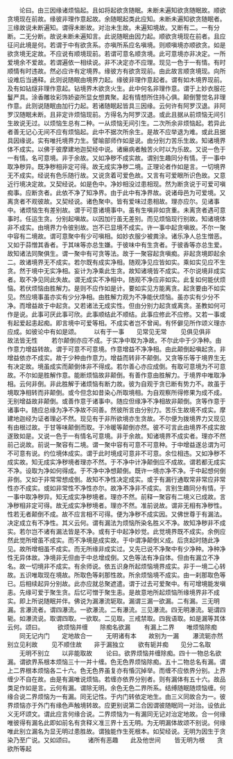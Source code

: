 <!-- { "loadSidebar": true } -->
　　论曰。由三因缘诸烦恼起。且如将起欲贪随眠。未断未遍知欲贪随眠故。顺欲贪境现在前故。缘彼非理作意起故。余随眠起类此应知。未断未遍知欲贪随眠者。三缘故说未断遍知。谓得未断故。对治未生故。未遍知境故。又断有二。一有分断。二无分断。故说未断未遍知言。此说随眠由因力起。顺欲贪境现在前者。且应征问此境是何。若谓于中有欲贪系。亦嗔所系应名嗔境。则顺嗔境亦顺欲贪。如是欲贪境无定故。不应说有顺境现前。若谓可意名顺贪境。此可意境亦非决定。一所爱境余不爱故。若谓遍依一相续说。非不决定亦不应理。现见一色于一有情。有时顺情有时违故。然必应许有定境界。缘彼方有欲贪现前。由此故言顺贪境现。向所设难后当通释。此则说随眠由境界力起。缘彼非理作意起者。谓有如木境界现前。及有如钻燧非理作意起。钻境界木欲贪火生。此中何名非理作意。谓于上妙衣服花鬘严具。涂香雕妆彩饰娇姿所显女想粪聚。起有情想所住持心俱。颠倒警觉名非理作意。此则说随眠由加行力起。若诸随眠起皆具三因缘。云何许有阿罗汉退。非阿罗汉随眠未断。且非定许烦恼现前。方得名为阿罗汉退。或此且据从前烦恼无间引生故说无过。以烦恼生总有二种。一从烦恼无间引生。二次所余非烦恼起。若异此者善无记心无间不应有烦恼起。此中不据次所余生。是故不应举退为难。或此且据具因缘说。实有唯托境界力生。譬喻部师作如是说。由分别力苦乐生故。知诸境界体不成实。以佛于彼摩建地迦契经中说。诸癞病者触苦火时以为乐故。又说一色于一有情。名可意境。非于余故。又如净秽不成实故。谓别生趣同分有情。于一事中取净秽异。既净秽相非定可得。故无成实净秽二境。正理论者作如是言。一切境界无不成实。经说有色乐随行故。又说贪着可爱色故。又言有可爱眼所识色故。又意近行境决定故。又契经说。如是色中。净妙相没过患相现。然为断贪说于可爱可嗔痴事。应断贪者。此依不净了知净界。由于此中有净界故。说诸母邑为可爱境。又离贪者不观彼故。又契经说。诸色聚中。皆有爱味过患相故。理亦应尔。见诸事中。诸烦恼生有差别故。谓于可意诸境事中。虽有生嗔非如贪重。未离贪者遇可意事时。任运生贪。分别起嗔故。以因加行虽无差别。而见烦恼现行别故。知诸境体非不成实。由境界力令彼别故。岂不已显境不成实。许一事中起贪嗔故。不尔一聚中容有二境故。谓可意聚中有少可嗔相。如妙衣服少被粪涂。诸乐净人总生憎恶。又如于蒜憎其香者。于其味等亦总生嫌。于彼味中有生贪者。于彼香等亦总生爱。故知诸法同聚俱生。谓一聚中有可贪等法。故于一聚容起贪嗔痴。非起贪境即起余二。故诸境界无不成实。若尔既有成实净相。随观净见应皆如实。乘如实见应不生贪。然于境中无实净相。妄计为净乘此生贪。故知诸境皆不成实。不尔说境非成实者。取不净见同此失故。谓无成实不净相中。随观不净应非如实。此复如何能伏烦恼。若伏烦恼由胜解力。是则不应作如是计。要如实见方能离贪。起贪要由不如实见。然应境事虽亦实有少分净相。由胜解力观为不净能伏烦恼。虽亦实有少分不净。而增益故于中起贪。又若诸法无成实性。但由分别力起贪或离贪。圣教如何可作是说。此事可厌此事可欣。此事顺结此不顺结。此事应修此不应修。又若一事或有起爱起恚起痴。即言境中可爱等相。不成实者岂不曾闻。有怀僻见所作颂义理亦应成。如彼论中有如是颂。
　　以有于一事　　见常见无常
　　见俱见俱非　　故法皆无性
　　若尔颠倒亦应不成。于实净中取为净故。不尔此中于少净种。由作意力增益转故。谓于可意不可意境。作意增益不净净相。由此颠倒起嗔起贪。非增益依亦不成实。故于少种由作意力。增益而转非不颠倒。又贪等乐等于境界生无有决定故。境虽成实而颠倒体非不得成。若尔善心亦应成倒。有取可意境为不可意故。不尔如是胜解作意。能断烦恼故非颠倒。有善作意由胜解力。于境界中唯取净相。云何非倒。非此胜解于诸烦恼有断力故。彼为自观于贪已断有势力不。故虽于境取净相转而非颠倒。或今但念如昔染心所取境相。为自观察所得修果为成不成。无别增益故非颠倒。或善作意于诸事中。随应但缘净不净相故非颠倒。贪等作意于诸事中。随应总缘为净不净故不同善。然彼所言由分别力。苦乐生故境不成实。摩建地迦经为证者理必不然。现见有于非所欲境亦生贪故。不尔便为拨境界力又现见有由根过故。于甘等味颠倒而取。于冷暖等颠倒亦然。彼不可言此由境界不成实故遂致如是。又说一色于一有情名可意境。非于余故。知诸境界不成实者。理亦不然前己说故。前说一聚容有二境。谓一聚中容有可意不可意种。于中增益遂总谓为可不可意有说。约位境体成实。谓于此时境成可意非不可意。余位相违。又如净秽不成实故。知无成实净秽境者理亦不然。于不净中计净颠倒应不成故。谓若都无成实不净。设取为净如何得成。于不净中净想颠倒。既许一境亦净不净。于中起想何倒非倒。又如于非常常想成倒。故知不净性决定成实。或于有漏行通取常非常应非常性亦不成实。或如非常性不净性亦尔。故净不净非不成实。言别生趣同分有情。于一事中取净秽异。知无成实净秽境者。理亦不然。前释一聚容有二境义已成故。言净秽相非定可得。故无成实净秽境者。理亦不然。准前说故。谓非无相有净秽性。性若无者颠倒不成。故不应言相不可得。便为净秽不成实因。又佛世尊于有漏法。决定成立有不净性。其义云何。谓有漏法为烦恼所染名胜义不净。故知净秽非不成实。若尔岂不诸有漏法皆是不净。或有于中起净妙觉。此觉境界既不成实。余例应然此觉所增虽不成实。而不净境是成实故。于中谓净颠倒义成。后贪起时随此净见。故所增相虽不成实。而无所缘非成实过。又先已说不净聚中有少净种。净种净性无异体故。净境非无但由于中总增成倒。又色等法有净自体。但由有漏立不净名。故一切境非不成实。有余师说。依五识身所起烦恼境界成实。非于一境二心转故。五识唯取现在境故。所取色等刹那性故。所余烦恼境不成实。由一刹那取色等已。后相续起异分别故。此亦应就总聚遮遣。谓于过去可爱聚中。有可增境能发嗔恚。先缘可爱于聚生贪。后忆可憎于聚生恚。是故意地所起烦恼所缘境界非不成实。即上所说随眠并伴。佛说为漏瀑流轭取。漏谓三漏一欲漏。二有漏。三无明漏。言瀑流者。谓四瀑流。一欲瀑流。二有瀑流。三见瀑流。四无明瀑流。轭谓四轭。如瀑流说。取谓四取。一欲取。二见取。三戒禁取。四我语取。如是漏等其体云何。颂曰。
　　欲烦恼并缠　　除痴名欲漏
　　有漏上二界　　唯烦恼除痴
　　同无记内门　　定地故合一
　　无明诸有本　　故别为一漏
　　瀑流轭亦然　　别立见利故
　　见不顺住故　　非于漏独立
　　欲有轭并痴　　见分二名取
　　无明不别立　　以非能取故
　　论曰。欲界烦恼并缠除痴。四十一物总名欲漏。谓欲界系根本烦恼三十一并十缠。色无色界烦恼除痴。五十二物总名有漏。谓上二界根本烦恼各二十六。色无色界虽复亦有惛沉掉举。而缠不应依界分别。上界缠少不自在故。由是有漏唯说烦恼。若缠亦依界分别者。则有漏体有五十六。故品类足作如是言。云何有漏。谓除无明。余色无色二界所系。结缚随眠随烦恼缠。何缘合说二界烦恼为一有漏。同无记性。于内门转依定地生。由三义同故合为一。彼界烦恼亦于外门有缘色声触境转故。应更别说第二合因谓彼随眠同一对治。设依此义无坏颂文。谓此应言何缘合说。二界烦恼为一有漏同无记对治定地故。合一何缘唯彼得有漏名此即如前名有贪释义准三界十五无明。为无明漏体故颂不别说。何缘唯此别立漏名为显无明过患胜故。谓独能作生死根本。如契经说。无明为因生于贪染乃至广说。又如颂曰。
　　诸所有恶趣　　此及他世间
　　皆无明为根　　贪欲所等起
